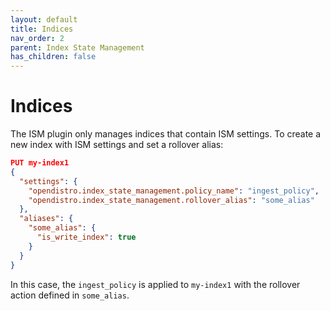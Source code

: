 ```yaml
---
layout: default
title: Indices
nav_order: 2
parent: Index State Management
has_children: false
---
```


# Indices

The ISM plugin only manages indices that contain ISM settings. To create a new index with ISM settings and set a rollover alias:

```json
PUT my-index1
{
  "settings": {
    "opendistro.index_state_management.policy_name": "ingest_policy",
    "opendistro.index_state_management.rollover_alias": "some_alias"
  },
  "aliases": {
    "some_alias": {
      "is_write_index": true
    }
  }
}
```

In this case, the `ingest_policy` is applied to `my-index1` with the rollover action defined in `some_alias`.
